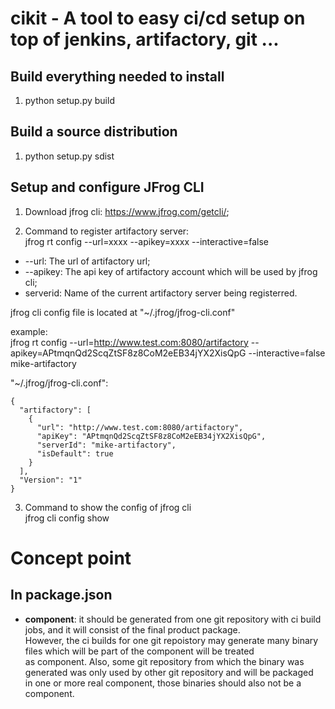 # cikit - A tool to easy ci/cd setup on top of jenkins, artifactory, git ...

## Build everything needed to install
1. python setup.py build

## Build a source distribution
1. python setup.py sdist

## Setup and configure JFrog CLI
1. Download jfrog cli: https://www.jfrog.com/getcli/;

2. Command to register artifactory server:  
jfrog rt config --url=xxxx --apikey=xxxx --interactive=false <serverid>  
- --url: The url of artifactory url;
- --apikey: The api key of artifactory account which will be used by jfrog cli;
- serverid: Name of the current artifactory server being registerred.

jfrog cli config file is located at "~/.jfrog/jfrog-cli.conf"  

example:  
jfrog rt config --url=http://www.test.com:8080/artifactory --apikey=APtmqnQd2ScqZtSF8z8CoM2eEB34jYX2XisQpG --interactive=false mike-artifactory  

"~/.jfrog/jfrog-cli.conf":  

```
{
  "artifactory": [
    {
      "url": "http://www.test.com:8080/artifactory",
      "apiKey": "APtmqnQd2ScqZtSF8z8CoM2eEB34jYX2XisQpG",
      "serverId": "mike-artifactory",
      "isDefault": true
    }
  ],
  "Version": "1"
}

```

3. Command to show the config of jfrog cli  
jfrog cli config show

# Concept point
## In package.json
- **component**: it should be generated from one git repository with ci build jobs, and it will consist of the final product package.  
  However, the ci builds for one git repoistory may generate many binary files which will be part of the component will be treated  
  as component. Also, some git repository from which the binary was generated was only used by other git repository and will be packaged  
  in one or more real component, those binaries should also not be a component.